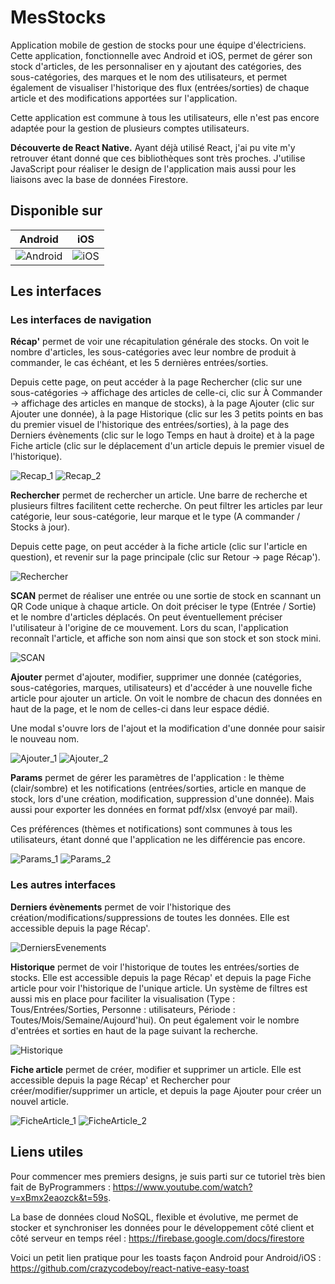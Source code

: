 # MesStocks

Application mobile de gestion de stocks pour une équipe d'électriciens. Cette application, fonctionnelle avec Android et iOS, permet de gérer son stock d'articles, de les personnaliser en y ajoutant des catégories, des sous-catégories, des marques et le nom des utilisateurs, et permet également de visualiser l'historique des flux (entrées/sorties) de chaque article et des modifications apportées sur l'application.

Cette application est commune à tous les utilisateurs, elle n'est pas encore adaptée pour la gestion de plusieurs comptes utilisateurs.

**Découverte de React Native.** 
Ayant déjà utilisé React, j'ai pu vite m'y retrouver étant donné que ces bibliothèques sont très proches. J'utilise JavaScript pour réaliser le design de l'application mais aussi pour les liaisons avec la base de données Firestore.

## Disponible sur

| Android | iOS |
| ------ | ------ |
| ![Android](project_images/android.png) | ![iOS](project_images/ios.png) |

## Les interfaces

### Les interfaces de navigation

**Récap'** permet de voir une récapitulation générale des stocks. On voit le nombre d'articles, les sous-catégories avec leur nombre de produit à commander, le cas échéant, et les 5 dernières entrées/sorties.

Depuis cette page, on peut accéder à la page Rechercher (clic sur une sous-catégories -> affichage des articles de celle-ci, clic sur À Commander -> affichage des articles en manque de stocks), à la page Ajouter (clic sur Ajouter une donnée), à la page Historique (clic sur les 3 petits points en bas du premier visuel de l'historique des entrées/sorties), à la page des Derniers évènements (clic sur le logo Temps en haut à droite) et à la page Fiche article (clic sur le déplacement d'un article depuis le premier visuel de l'historique).

![Recap_1](project_images/Recap_1.jpg)
![Recap_2](project_images/Recap_2.jpg)

**Rechercher** permet de rechercher un article. Une barre de recherche et plusieurs filtres facilitent cette recherche. On peut filtrer les articles par leur catégorie, leur sous-catégorie, leur marque et le type (A commander / Stocks à jour).

Depuis cette page, on peut accéder à la fiche article (clic sur l'article en question), et revenir sur la page principale (clic sur Retour -> page Récap').

![Rechercher](project_images/Rechercher.jpg)

**SCAN** permet de réaliser une entrée ou une sortie de stock en scannant un QR Code unique à chaque article. On doit préciser le type (Entrée / Sortie) et le nombre d'articles déplacés. On peut éventuellement préciser l'utilisateur à l'origine de ce mouvement. Lors du scan, l'application reconnaît l'article, et affiche son nom ainsi que son stock et son stock mini. 

![SCAN](project_images/Scan.jpg)

**Ajouter** permet d'ajouter, modifier, supprimer une donnée (catégories, sous-catégories, marques, utilisateurs) et d'accéder à une nouvelle fiche article pour ajouter un article. On voit le nombre de chacun des données en haut de la page, et le nom de celles-ci dans leur espace dédié.

Une modal s'ouvre lors de l'ajout et la modification d'une donnée pour saisir le nouveau nom.

![Ajouter_1](project_images/Ajouter_1.jpg)
![Ajouter_2](project_images/Ajouter_2.jpg)

**Params** permet de gérer les paramètres de l'application : le thème (clair/sombre) et les notifications (entrées/sorties, article en manque de stock, lors d'une création, modification, suppression d'une donnée). Mais aussi pour exporter les données en format pdf/xlsx (envoyé par mail).

Ces préférences (thèmes et notifications) sont communes à tous les utilisateurs, étant donné que l'application ne les différencie pas encore.

![Params_1](project_images/Params_1.jpg)
![Params_2](project_images/Params_2.jpg)


### Les autres interfaces

**Derniers évènements** permet de voir l'historique des création/modifications/suppressions de toutes les données. Elle est accessible depuis la page Récap'.

![DerniersEvenements](project_images/DerniersEvenements.jpg)

**Historique** permet de voir l'historique de toutes les entrées/sorties de stocks. Elle est accessible depuis la page Récap' et depuis la page Fiche article pour voir l'historique de l'unique article. Un système de filtres est aussi mis en place pour faciliter la visualisation (Type : Tous/Entrées/Sorties, Personne : utilisateurs, Période : Toutes/Mois/Semaine/Aujourd'hui). On peut également voir le nombre d'entrées et sorties en haut de la page suivant la recherche.

![Historique](project_images/Historique.jpg)

**Fiche article** permet de créer, modifier et supprimer un article. Elle est accessible depuis la page Récap' et Rechercher pour créer/modifier/supprimer un article, et depuis la page Ajouter pour créer un nouvel article.

![FicheArticle_1](project_images/FicheArticle_1.jpg)
![FicheArticle_2](project_images/FicheArticle_2.jpg)

## Liens utiles

Pour commencer mes premiers designs, je suis parti sur ce tutoriel très bien fait de ByProgrammers : https://www.youtube.com/watch?v=xBmx2eaozck&t=59s.

La base de données cloud NoSQL, flexible et évolutive, me permet de stocker et synchroniser les données pour le développement côté client et côté serveur en temps réel : https://firebase.google.com/docs/firestore 

Voici un petit lien pratique pour les toasts façon Android pour Android/iOS : https://github.com/crazycodeboy/react-native-easy-toast

